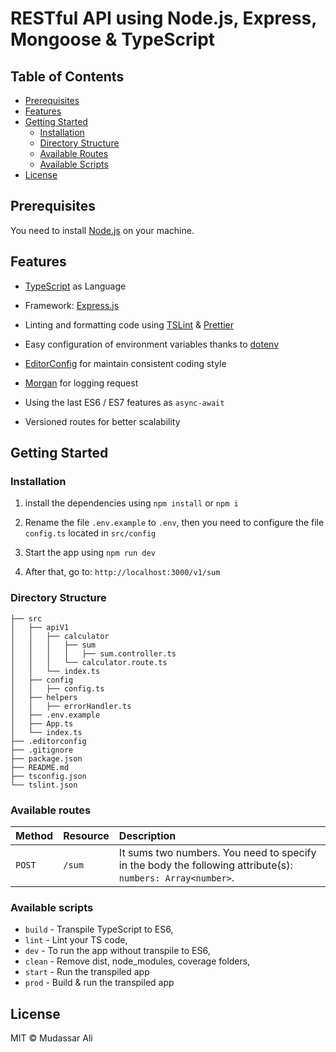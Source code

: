 # RESTful API using Node.js, Express, Mongoose & TypeScript



## Table of Contents

- [Prerequisites](#prerequisites)
- [Features](#features)
- [Getting Started](#getting-started)
  - [Installation](#installation)
  - [Directory Structure](#directory-structure)
  - [Available Routes](#available-routes)
  - [Available Scripts](#available-scripts)
- [License](#license)

## Prerequisites

You need to install [Node.js](https://nodejs.org/en/download/) on your machine.

## Features

- [TypeScript](https://www.typescriptlang.org/) as Language

- Framework: [Express.js](https://expressjs.com/)

- Linting and formatting code using [TSLint](https://palantir.github.io/tslint/) & [Prettier](https://prettier.io/)

- Easy configuration of environment variables thanks to [dotenv](https://github.com/motdotla/dotenv)

- [EditorConfig](https://editorconfig.org/)
  for maintain consistent coding style

- [Morgan](https://github.com/expressjs/morgan)
  for logging request

- Using the last ES6 / ES7 features as `async-await`

- Versioned routes for better scalability

## Getting Started

### Installation

1. install the dependencies using `npm install` or `npm i`

2. Rename the file `.env.example` to `.env`, then you need to configure the file `config.ts` located in `src/config`

3. Start the app using `npm run dev`

4. After that, go to: `http://localhost:3000/v1/sum`

### Directory Structure

```
├── src
│   ├── apiV1
│   │   ├── calculator
│   │   │   ├── sum
│   │   │   │   ├── sum.controller.ts
│   │   │   └── calculator.route.ts
│   │   └── index.ts
│   ├── config
│   │   ├── config.ts
│   ├── helpers
│   │   ├── errorHandler.ts
│   ├── .env.example
│   ├── App.ts
│   └── index.ts
├── .editorconfig
├── .gitignore
├── package.json
├── README.md
├── tsconfig.json
└── tslint.json
```

### Available routes

| Method   | Resource        | Description                                                                                                                                 |
| :------- | :-------------- | :------------------------------------------------------------------------------------------------------------------------------------------ |
| `POST`   | `/sum`     | It sums two numbers. You need to specify in the body the following attribute(s): `numbers: Array<number>`.                    |

### Available scripts

- `build` - Transpile TypeScript to ES6,
- `lint` - Lint your TS code,
- `dev` - To run the app without transpile to ES6,
- `clean` - Remove dist, node_modules, coverage folders,
- `start` - Run the transpiled app
- `prod` - Build & run the transpiled app

## License

MIT © Mudassar Ali
